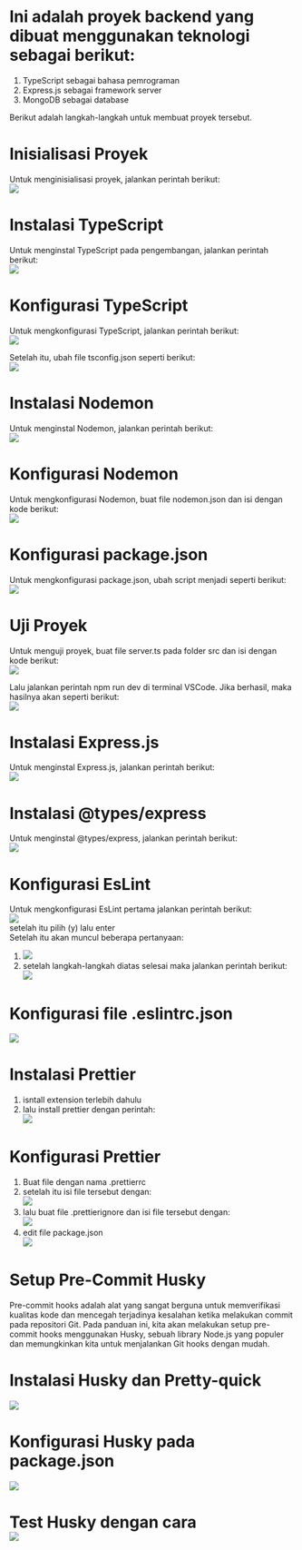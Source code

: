 # Ini adalah proyek backend yang dibuat menggunakan teknologi sebagai berikut:
1. TypeScript sebagai bahasa pemrograman
2. Express.js sebagai framework server
3. MongoDB sebagai database

Berikut adalah langkah-langkah untuk membuat proyek tersebut.
# Inisialisasi Proyek
Untuk menginisialisasi proyek, jalankan perintah berikut: <br>
<img src ="./src/assets/imgmd/1.png">

# Instalasi TypeScript
Untuk menginstal TypeScript pada pengembangan, jalankan perintah berikut:<br>
<img src="./src/assets/imgmd/2.png">

# Konfigurasi TypeScript
Untuk mengkonfigurasi TypeScript, jalankan perintah berikut:<br>
<img src="./src/assets/imgmd/3.png">

Setelah itu, ubah file tsconfig.json seperti berikut:<br>
<img src="./src/assets/imgmd/4.png">

# Instalasi Nodemon

Untuk menginstal Nodemon, jalankan perintah berikut:<br>
<img src="./src/assets/imgmd/5.png">

# Konfigurasi Nodemon
Untuk mengkonfigurasi Nodemon, buat file nodemon.json dan isi dengan kode berikut:<br>
<img src="./src/assets/imgmd/6.png">

# Konfigurasi package.json
Untuk mengkonfigurasi package.json, ubah script menjadi seperti berikut:<br>
<img src="./src/assets/imgmd/7.png">

# Uji Proyek
Untuk menguji proyek, buat file server.ts pada folder src dan isi dengan kode berikut:<br>
<img src="./src/assets/imgmd/8.png">

Lalu jalankan perintah npm run dev di terminal VSCode. Jika berhasil, maka hasilnya akan seperti berikut:<br>
<img src="./src/assets/imgmd/9.png">

# Instalasi Express.js
Untuk menginstal Express.js, jalankan perintah berikut:<br>
<img src="./src/assets/imgmd/10.png">

# Instalasi @types/express
Untuk menginstal @types/express, jalankan perintah berikut:<br>
<img src="./src/assets/imgmd/11.png">

# Konfigurasi EsLint
Untuk mengkonfigurasi EsLint pertama jalankan perintah berikut:<br>
<img src="./src/assets/imgmd/12.png"><br>
setelah itu pilih (y) lalu enter <br>
Setelah itu akan muncul beberapa pertanyaan: <br>

1. <img src="./src/assets/imgmd/13.png"> <br>
2. setelah langkah-langkah diatas selesai maka jalankan perintah berikut: <br>
   <img src="./src/assets/imgmd/14.png">

# Konfigurasi file .eslintrc.json <br>
<img src="./src/assets/imgmd/15.png">

# Instalasi Prettier
1. isntall extension terlebih dahulu
2. lalu install prettier dengan perintah: <br>
   <img src="./src/assets/imgmd/16.png">

# Konfigurasi Prettier
1. Buat file dengan nama .prettierrc
2. setelah itu isi file tersebut dengan: <br>
   <img src="./src/assets/imgmd/17.png">
3. lalu buat file .prettierignore dan isi file tersebut dengan: <br>
   <img src="./src/assets/imgmd/18.png">
4. edit file package.json <br>
   <img src="./src/assets/imgmd/19.png">

# Setup Pre-Commit Husky
Pre-commit hooks adalah alat yang sangat berguna untuk memverifikasi kualitas kode dan mencegah terjadinya kesalahan ketika melakukan commit pada repositori Git. Pada panduan ini, kita akan melakukan setup pre-commit hooks menggunakan Husky, sebuah library Node.js yang populer dan memungkinkan kita untuk menjalankan Git hooks dengan mudah.
# Instalasi Husky  dan Pretty-quick <br>
<img src="./src/assets/imgmd/20.png">

# Konfigurasi Husky pada package.json <br>
<img src="./src/assets/imgmd/21.png">

# Test Husky dengan cara <br> <img src="./src/assets/imgmd/22.png">